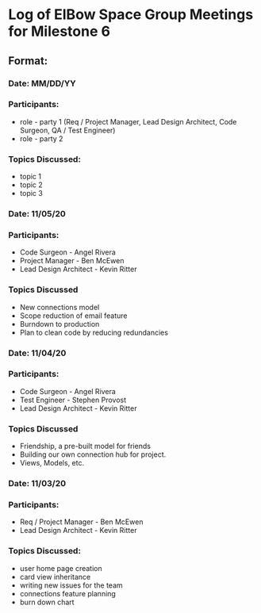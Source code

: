 # Log of ElBow Space Group Meetings for Milestone 6

## Format:
### Date: MM/DD/YY
### Participants: 
* role - party 1 (Req / Project Manager, Lead Design Architect, Code Surgeon, QA / Test Engineer)
* role - party 2
### Topics Discussed:
* topic 1
* topic 2
* topic 3

### Date: 11/05/20
### Participants:
* Code Surgeon - Angel Rivera
* Project Manager - Ben McEwen
* Lead Design Architect - Kevin Ritter
### Topics Discussed
* New connections model
* Scope reduction of email feature
* Burndown to production
* Plan to clean code by reducing redundancies

### Date: 11/04/20
### Participants:
* Code Surgeon - Angel Rivera
* Test Engineer - Stephen Provost
* Lead Design Architect - Kevin Ritter
### Topics Discussed
* Friendship, a pre-built model for friends
* Building our own connection hub for project.
* Views, Models, etc.

### Date: 11/03/20
### Participants: 
* Req / Project Manager - Ben McEwen
* Lead Design Architect - Kevin Ritter
### Topics Discussed:
* user home page creation
* card view inheritance
* writing new issues for the team
* connections feature planning
* burn down chart
